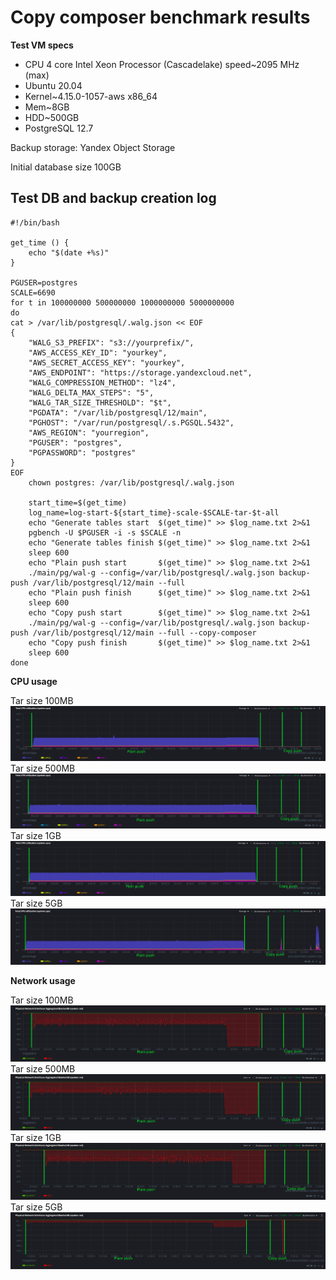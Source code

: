 # Copy composer benchmark results

**Test VM specs**
- CPU 4 core Intel Xeon Processor (Cascadelake) speed~2095 MHz (max) 
- Ubuntu 20.04
- Kernel~4.15.0-1057-aws x86_64 
- Mem~8GB
- HDD~500GB
- PostgreSQL 12.7

Backup storage: Yandex Object Storage

Initial database size 100GB
## Test DB and backup creation log
```
#!/bin/bash

get_time () {
    echo "$(date +%s)"
}

PGUSER=postgres
SCALE=6690 
for t in 100000000 500000000 1000000000 5000000000
do
cat > /var/lib/postgresql/.walg.json << EOF
{
    "WALG_S3_PREFIX": "s3://yourprefix/",
    "AWS_ACCESS_KEY_ID": "yourkey",
    "AWS_SECRET_ACCESS_KEY": "yourkey",
    "AWS_ENDPOINT": "https://storage.yandexcloud.net",
    "WALG_COMPRESSION_METHOD": "lz4",
    "WALG_DELTA_MAX_STEPS": "5",
    "WALG_TAR_SIZE_THRESHOLD": "$t",
    "PGDATA": "/var/lib/postgresql/12/main",
    "PGHOST": "/var/run/postgresql/.s.PGSQL.5432",
    "AWS_REGION": "yourregion",
    "PGUSER": "postgres",
    "PGPASSWORD": "postgres"
}
EOF
    chown postgres: /var/lib/postgresql/.walg.json

    start_time=$(get_time)
    log_name=log-start-${start_time}-scale-$SCALE-tar-$t-all
    echo "Generate tables start  $(get_time)" >> $log_name.txt 2>&1
    pgbench -U $PGUSER -i -s $SCALE -n
    echo "Generate tables finish $(get_time)" >> $log_name.txt 2>&1
    sleep 600
    echo "Plain push start       $(get_time)" >> $log_name.txt 2>&1
    ./main/pg/wal-g --config=/var/lib/postgresql/.walg.json backup-push /var/lib/postgresql/12/main --full
    echo "Plain push finish      $(get_time)" >> $log_name.txt 2>&1
    sleep 600
    echo "Copy push start        $(get_time)" >> $log_name.txt 2>&1
    ./main/pg/wal-g --config=/var/lib/postgresql/.walg.json backup-push /var/lib/postgresql/12/main --full --copy-composer
    echo "Copy push finish       $(get_time)" >> $log_name.txt 2>&1
    sleep 600
done
```

**CPU usage**

Tar size 100MB
![100MB](resources/cpu-100000000.png)
Tar size 500MB
![500MB](resources/cpu-500000000.png)
Tar size 1GB
![1GB](resources/cpu-1000000000.png)
Tar size 5GB
![5GB](resources/cpu-5000000000.png)

**Network usage**

Tar size 100MB
![100MB](resources/net-100000000.png)
Tar size 500MB
![500MB](resources/net-500000000.png)
Tar size 1GB
![1GB](resources/net-1000000000.png)
Tar size 5GB
![5GB](resources/net-5000000000.png)